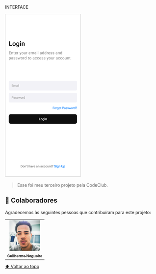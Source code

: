 INTERFACE



<img src="./assets/interface.png" alt="Inteface">

> Esse foi meu terceiro projeto pela CodeClub.



## 🤝 Colaboradores

Agradecemos às seguintes pessoas que contribuíram para este projeto:

<table>
  <tr>
    <td align="center">
      <a href="#">
        <img src="./assets/ProfilePicturePhoto.jpg" width="100px;" alt="Foto do Guilherme"/><br>
        <sub>
          <b>Guilherme Nogueira</b>
        </sub>
      </a>
    </td>
    
  </tr>
</table>



[⬆ Voltar ao topo](#INTEFACE)<br>

